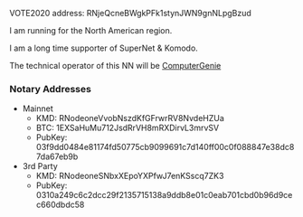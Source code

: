VOTE2020 address: RNjeQcneBWgkPFk1stynJWN9gnNLpgBzud

I am running for the North American region.

I am a long time supporter of SuperNet & Komodo.

The technical operator of this NN will be [ComputerGenie](https://github.com/TheComputerGenie)

### Notary Addresses
  - Mainnet
    - KMD: RNodeoneVvobNszdKfGFrwrRV8NvdeHZUa
    - BTC: 1EXSaHuMu712JsdRrVH8mRXDirvL3mrvSV
    - PubKey: 03f9dd0484e81174fd50775cb9099691c7d140ff00c0f088847e38dc87da67eb9b
  - 3rd Party
    - KMD: RNodeoneSNbxXEpoYXPfwJ7enKSscq7ZK3
    - PubKey: 0310a249c6c2dcc29f2135715138a9ddb8e01c0eab701cbd0b96d9cec660dbdc58
